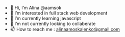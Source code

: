 - 👋 Hi, I’m Alina @aamsok
- 👀 I’m interested in full stack web development
- 🌱 I’m currently learning javascript
- 💞️ I’m not currently looking to collaberate
- 📫 How to reach me : alinaamoskalenko@gmail.com
